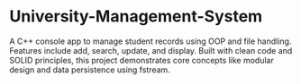 # University-Management-System
A C++ console app to manage student records using OOP and file handling. Features include add, search, update, and display. Built with clean code and SOLID principles, this project demonstrates core concepts like modular design and data persistence using fstream.
